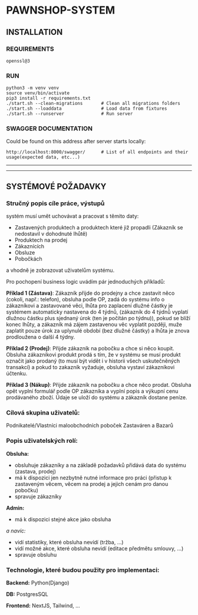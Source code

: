 # PAWNSHOP-SYSTEM

## INSTALLATION

### REQUIREMENTS

```
openssl@3
```

### RUN

```shell
python3 -m venv venv
source venv/bin/activate
pip3 install -r requirements.txt
./start.sh --clean-migrations       # Clean all migrations folders
./start.sh --loaddata               # Load data from fixtures
./start.sh --runserver              # Run server
```

### SWAGGER DOCUMENTATION

Could be found on this address after server starts locally:

```shell
http://localhost:8000/swagger/      # List of all endpoints and their usage(expected data, etc...)
```

---

---

## SYSTÉMOVÉ POŽADAVKY

### Stručný popis cíle práce, výstupů

systém musí umět uchovávat a pracovat s těmito daty:

- Zastavených produktech a produktech které již propadli (Zákazník se nedostavil v dohodnuté lhůtě)
- Produktech na prodej
- Zákaznících
- Obsluze
- Pobočkách

a vhodně je zobrazovat uživatelům systému.

Pro pochopení business logic uvádím pár jednoduchých příkladů:

__Příklad 1 (Zástava)__: Zákazník přijde do prodejny a chce zastavit něco (cokoli, např.: telefon), obsluha podle OP,
zadá do
systému info o zákazníkovi a zastavované věci, lhůta pro zaplacení dlužné částky je systémem automaticky nastavena do 4
týdnů, (zákazník do 4 týdnů vyplatí dlužnou částku plus sjednaný úrok (ten je počítán po týdnu)), pokud se blíží konec
lhůty, a zákazník má zájem zastavenou věc vyplatit později, muže zaplatit pouze úrok za uplynulé období (bez dlužné
částky) a lhůta je znova prodloužena o další 4 týdny.

__Příklad 2 (Prodej)__: Přijde zákazník na pobočku a chce si něco koupit. Obsluha zákazníkovi produkt prodá s tím, že v
systému
se musí produkt označit jako prodaný (to musí být vidět i v historii všech uskutečněných transakcí) a pokud to zakazník
vyžaduje, obsluha vystaví zákazníkovi účtenku.

__Příklad 3 (Nákup)__: Přijde zákazník na pobočku a chce něco prodat. Obsluha opět vyplní formulář podle OP zákazníka a
vyplní
popis a výkupní cenu prodávaného zboží. Údaje se uloží do systému a zákazník dostane peníze.

### Cílová skupina uživatelů:

Podnikatelé/Vlastníci maloobchodních poboček Zastaváren a Bazarů

### Popis uživatelských rolí:

__Obsluha:__

- obsluhuje zákazníky a na základě požadavků přidává data do systému (zastava, prodej)
- má k dispozici jen nezbytně nutné informace pro práci (přistup k zastaveným věcem, věcem na prodej a jejich cenám pro
  danou pobočku)
- spravuje zákazníky

__Admin:__

- má k dispozici stejné akce jako obsluha

_a navíc:_

- vidí statistiky, které obsluha nevídí (tržba, ...)
- vidí možné akce, které obsluha nevidí (editace předmětu smlouvy, ...)
- spravuje obsluhu

### Technologie, které budou použity pro implementaci:

__Backend:__ Python(Django)

__DB:__ PostgresSQL

__Frontend:__ NextJS, Tailwind, ...
